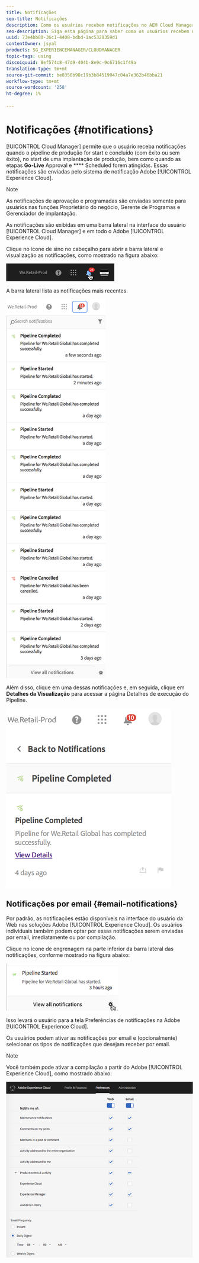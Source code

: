 ```yaml
---
title: Notificações
seo-title: Notificações
description: Como os usuários recebem notificações no AEM Cloud Manager
seo-description: Siga esta página para saber como os usuários recebem notificações quando um pipeline é start e é concluído - com êxito ou sem êxito - no AEM Cloud Manager.
uuid: 73e4bb80-36c1-4408-bdbd-1ac5328359d1
contentOwner: jsyal
products: SG_EXPERIENCEMANAGER/CLOUDMANAGER
topic-tags: using
discoiquuid: 8ef574c8-47d9-404b-8e9c-9c6716c1f49a
translation-type: tm+mt
source-git-commit: be0350b98c19b3b84519947c04a7e362b46bba21
workflow-type: tm+mt
source-wordcount: '258'
ht-degree: 1%

---
```



# Notificações {#notifications}

[!UICONTROL Cloud Manager] permite que o usuário receba notificações quando o pipeline de produção for start e concluído (com êxito ou sem êxito), no start de uma implantação de produção, bem como quando as etapas  **Go-Live** Approval e  **** Scheduled forem atingidas. Essas notificações são enviadas pelo sistema de notificação Adobe [!UICONTROL Experience Cloud].

>[!NOTE]
>
>As notificações de aprovação e programadas são enviadas somente para usuários nas funções Proprietário do negócio, Gerente de Programas e Gerenciador de implantação.

As notificações são exibidas em uma barra lateral na interface do usuário [!UICONTROL Cloud Manager] e em todo o Adobe [!UICONTROL Experience Cloud].

Clique no ícone de sino no cabeçalho para abrir a barra lateral e visualização as notificações, como mostrado na figura abaixo:

![](assets/image2018-7-12_11-52-40.png)

A barra lateral lista as notificações mais recentes.

![](assets/screen_shot_2018-07-20at91406pm.png)

Além disso, clique em uma dessas notificações e, em seguida, clique em **Detalhes da Visualização** para acessar a página Detalhes de execução do Pipeline.

![](assets/screen_shot_2018-08-14at43503pm.png)

## Notificações por email {#email-notifications}

Por padrão, as notificações estão disponíveis na interface do usuário da Web nas soluções Adobe [!UICONTROL Experience Cloud]. Os usuários individuais também podem optar por essas notificações serem enviadas por email, imediatamente ou por compilação.

Clique no ícone de engrenagem na parte inferior da barra lateral das notificações, conforme mostrado na figura abaixo:

![](assets/image2018-7-12_12-8-19.png)

Isso levará o usuário para a tela Preferências de notificações na Adobe [!UICONTROL Experience Cloud].

Os usuários podem ativar as notificações por email e (opcionalmente) selecionar os tipos de notificações que desejam receber por email.

>[!NOTE]
>
>Você também pode ativar a compilação a partir do Adobe [!UICONTROL Experience Cloud], como mostrado abaixo:

![](assets/image2018-7-12_12-10-51.png)

